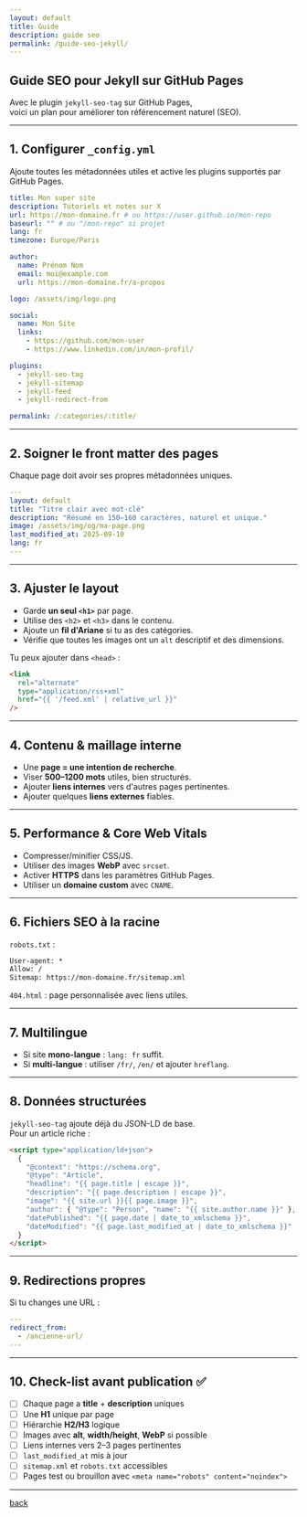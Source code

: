 ```yaml
---
layout: default
title: Guide
description: guide seo
permalink: /guide-seo-jekyll/
---
```


## Guide SEO pour Jekyll sur GitHub Pages

Avec le plugin `jekyll-seo-tag` sur GitHub Pages,  
voici un plan pour améliorer ton référencement naturel (SEO).

---

## 1. Configurer `_config.yml`

Ajoute toutes les métadonnées utiles et active les plugins supportés par GitHub Pages.

```yml
title: Mon super site
description: Tutoriels et notes sur X
url: https://mon-domaine.fr # ou https://user.github.io/mon-repo
baseurl: "" # ou "/mon-repo" si projet
lang: fr
timezone: Europe/Paris

author:
  name: Prénom Nom
  email: moi@example.com
  url: https://mon-domaine.fr/a-propos

logo: /assets/img/logo.png

social:
  name: Mon Site
  links:
    - https://github.com/mon-user
    - https://www.linkedin.com/in/mon-profil/

plugins:
  - jekyll-seo-tag
  - jekyll-sitemap
  - jekyll-feed
  - jekyll-redirect-from

permalink: /:categories/:title/
```

---

## 2. Soigner le front matter des pages

Chaque page doit avoir ses propres métadonnées uniques.

```yaml
---
layout: default
title: "Titre clair avec mot-clé"
description: "Résumé en 150–160 caractères, naturel et unique."
image: /assets/img/og/ma-page.png
last_modified_at: 2025-09-10
lang: fr
---
```

---

## 3. Ajuster le layout

- Garde **un seul `<h1>`** par page.
- Utilise des `<h2>` et `<h3>` dans le contenu.
- Ajoute un **fil d'Ariane** si tu as des catégories.
- Vérifie que toutes les images ont un `alt` descriptif et des dimensions.

Tu peux ajouter dans `<head>` :

```html
<link
  rel="alternate"
  type="application/rss+xml"
  href="{{ '/feed.xml' | relative_url }}"
/>
```

---

## 4. Contenu & maillage interne

- Une **page = une intention de recherche**.
- Viser **500–1200 mots** utiles, bien structurés.
- Ajouter **liens internes** vers d'autres pages pertinentes.
- Ajouter quelques **liens externes** fiables.

---

## 5. Performance & Core Web Vitals

- Compresser/minifier CSS/JS.
- Utiliser des images **WebP** avec `srcset`.
- Activer **HTTPS** dans les paramètres GitHub Pages.
- Utiliser un **domaine custom** avec `CNAME`.

---

## 6. Fichiers SEO à la racine

`robots.txt` :

```txt
User-agent: *
Allow: /
Sitemap: https://mon-domaine.fr/sitemap.xml
```

`404.html` : page personnalisée avec liens utiles.

---

## 7. Multilingue

- Si site **mono-langue** : `lang: fr` suffit.
- Si **multi-langue** : utiliser `/fr/`, `/en/` et ajouter `hreflang`.

---

## 8. Données structurées

`jekyll-seo-tag` ajoute déjà du JSON-LD de base.  
Pour un article riche :

```html
<script type="application/ld+json">
  {
    "@context": "https://schema.org",
    "@type": "Article",
    "headline": "{{ page.title | escape }}",
    "description": "{{ page.description | escape }}",
    "image": "{{ site.url }}{{ page.image }}",
    "author": { "@type": "Person", "name": "{{ site.author.name }}" },
    "datePublished": "{{ page.date | date_to_xmlschema }}",
    "dateModified": "{{ page.last_modified_at | date_to_xmlschema }}"
  }
</script>
```

---

## 9. Redirections propres

Si tu changes une URL :

```yaml
---
redirect_from:
  - /ancienne-url/
---
```

---

## 10. Check-list avant publication ✅

- [ ] Chaque page a **title** + **description** uniques
- [ ] Une **H1** unique par page
- [ ] Hiérarchie **H2/H3** logique
- [ ] Images avec **alt**, **width/height**, **WebP** si possible
- [ ] Liens internes vers 2–3 pages pertinentes
- [ ] `last_modified_at` mis à jour
- [ ] `sitemap.xml` et `robots.txt` accessibles
- [ ] Pages test ou brouillon avec `<meta name="robots" content="noindex">`

---

[back](./)
